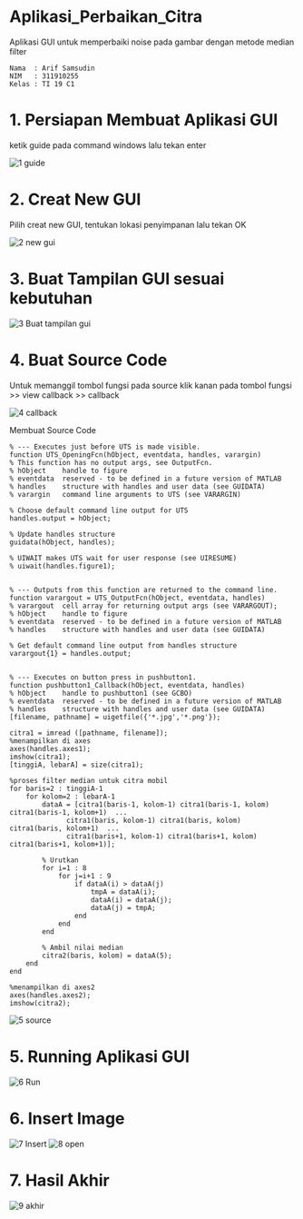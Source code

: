 # Aplikasi_Perbaikan_Citra
Aplikasi GUI untuk memperbaiki noise pada gambar dengan metode median filter
~~~
Nama  : Arif Samsudin
NIM   : 311910255
Kelas : TI 19 C1
~~~
# 1. Persiapan Membuat Aplikasi GUI
ketik guide pada command windows lalu tekan enter

![1  guide](https://user-images.githubusercontent.com/81839328/117487377-36d74e80-af95-11eb-9bc2-b225c807e302.JPG)

# 2. Creat New GUI
Pilih creat new GUI, tentukan lokasi penyimpanan lalu tekan OK

![2  new gui](https://user-images.githubusercontent.com/81839328/117487412-422a7a00-af95-11eb-9e5a-36fc2c90964b.JPG)

# 3. Buat Tampilan GUI sesuai kebutuhan
![3  Buat tampilan gui](https://user-images.githubusercontent.com/81839328/117487691-9b92a900-af95-11eb-971e-953d43667f74.JPG)

# 4. Buat Source Code
Untuk memanggil tombol fungsi pada source klik kanan pada tombol fungsi >> view callback >> callback

![4  callback](https://user-images.githubusercontent.com/81839328/117487831-cd0b7480-af95-11eb-8835-2db1a0bdefc4.png)

Membuat Source Code
~~~
% --- Executes just before UTS is made visible.
function UTS_OpeningFcn(hObject, eventdata, handles, varargin)
% This function has no output args, see OutputFcn.
% hObject    handle to figure
% eventdata  reserved - to be defined in a future version of MATLAB
% handles    structure with handles and user data (see GUIDATA)
% varargin   command line arguments to UTS (see VARARGIN)

% Choose default command line output for UTS
handles.output = hObject;

% Update handles structure
guidata(hObject, handles);

% UIWAIT makes UTS wait for user response (see UIRESUME)
% uiwait(handles.figure1);


% --- Outputs from this function are returned to the command line.
function varargout = UTS_OutputFcn(hObject, eventdata, handles) 
% varargout  cell array for returning output args (see VARARGOUT);
% hObject    handle to figure
% eventdata  reserved - to be defined in a future version of MATLAB
% handles    structure with handles and user data (see GUIDATA)

% Get default command line output from handles structure
varargout{1} = handles.output;


% --- Executes on button press in pushbutton1.
function pushbutton1_Callback(hObject, eventdata, handles)
% hObject    handle to pushbutton1 (see GCBO)
% eventdata  reserved - to be defined in a future version of MATLAB
% handles    structure with handles and user data (see GUIDATA)
[filename, pathname] = uigetfile({'*.jpg','*.png'});

citra1 = imread ([pathname, filename]);
%menampilkan di axes
axes(handles.axes1);
imshow(citra1);
[tinggiA, lebarA] = size(citra1);

%proses filter median untuk citra mobil
for baris=2 : tinggiA-1
    for kolom=2 : lebarA-1
        dataA = [citra1(baris-1, kolom-1) citra1(baris-1, kolom) citra1(baris-1, kolom+1)  ...
              citra1(baris, kolom-1) citra1(baris, kolom) citra1(baris, kolom+1)  ...
              citra1(baris+1, kolom-1) citra1(baris+1, kolom) citra1(baris+1, kolom+1)];
        
        % Urutkan
        for i=1 : 8
            for j=i+1 : 9
                if dataA(i) > dataA(j)
                    tmpA = dataA(i);
                    dataA(i) = dataA(j);
                    dataA(j) = tmpA;
                end
            end
        end 
        
        % Ambil nilai median
        citra2(baris, kolom) = dataA(5);
    end
end

%menampilkan di axes2
axes(handles.axes2);
imshow(citra2);
~~~
![5  source](https://user-images.githubusercontent.com/81839328/117487838-cf6dce80-af95-11eb-997e-24b6d36c665a.JPG)

# 5. Running Aplikasi GUI
![6  Run](https://user-images.githubusercontent.com/81839328/117488341-7c484b80-af96-11eb-9ab4-dcd023b93e97.JPG)

# 6. Insert Image
![7  Insert](https://user-images.githubusercontent.com/81839328/117488391-8d915800-af96-11eb-94b1-6c3765ddea49.JPG)
![8  open](https://user-images.githubusercontent.com/81839328/117488425-95e99300-af96-11eb-913f-ed11f71c82d5.JPG)

# 7. Hasil Akhir
![9  akhir](https://user-images.githubusercontent.com/81839328/117488476-a994f980-af96-11eb-8098-d2f865759a56.JPG)




